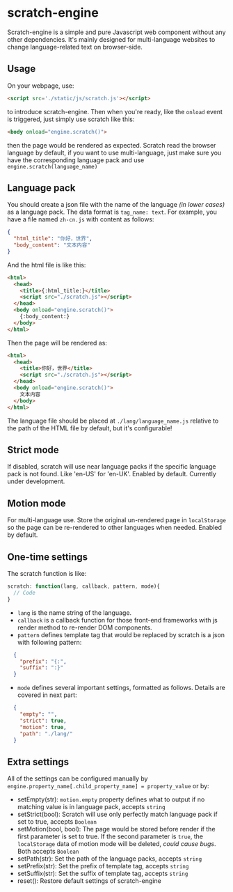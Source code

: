 # scratch-engine
Scratch-engine is a simple and pure Javascript web component without any other dependencies. It's mainly designed for multi-language websites to change language-related text on browser-side.

## Usage
On your webpage, use:
```html
<script src='./static/js/scratch.js'></script>
```
to introduce scratch-engine. Then when you're ready, like the `onload` event is triggered, just simply use scratch like this:
```html
<body onload="engine.scratch()">
```
then the page would be rendered as expected. Scratch read the browser language by default, if you want to use multi-language, just make sure you have the corresponding language pack and use `engine.scratch(language_name)`

## Language pack
You should create a json file with the name of the language *(in lower cases)* as a language pack. The data format is `tag_name: text`. For example, you have a file named `zh-cn.js` with content as follows:
```json
{
  "html_title": "你好，世界",
  "body_content": "文本内容"
}
```
And the html file is like this:
```html
<html>
  <head>
    <title>{:html_title:}</title>
    <script src="./scratch.js"></script>
  </head>
  <body onload="engine.scratch()">
    {:body_content:}
  </body>
</html>
```
Then the page will be rendered as:
```html
<html>
  <head>
    <title>你好，世界</title>
    <script src="./scratch.js"></script>
  </head>
  <body onload="engine.scratch()">
    文本内容
  </body>
</html>
```
The language file should be placed at `./lang/language_name.js` relative to the path of the HTML file by default, but it's configurable!

## Strict mode
If disabled, scratch will use near language packs if the specific language pack is not found. Like 'en-US' for 'en-UK'. Enabled by default. Currently under development.

## Motion mode
For multi-language use. Store the original un-rendered page in `localStorage` so the page can be re-rendered to other languages when needed. Enabled by default.

## One-time settings
The scratch function is like:
```js
scratch: function(lang, callback, pattern, mode){
  // Code
}
```
- `lang` is the name string of the language.
- `callback` is a callback function for those front-end frameworks with js render method to re-render DOM components.
- `pattern` defines template tag that would be replaced by scratch is a json with following pattern:
```json
  {
    "prefix": "{:",
    "suffix": ":}"
  }
```
- `mode` defines several important settings, formatted as follows. Details are covered in next part:
```json
  {
    "empty": "",
    "strict": true,
    "motion": true,
    "path": "./lang/"
  }
```

## Extra settings
All of the settings can be configured manually by `engine.property_name[.child_property_name] = property_value` or by:
- setEmpty(str): `motion.empty` property defines what to output if no matching value is in language pack, accepts `string`
- setStrict(bool): Scratch will use only perfectly match language pack if set to true, accepts `Boolean`
- setMotion(bool, bool): The page would be stored before render if the first parameter is set to true. If the second parameter is `true`, the `localStorage` data of motion mode will be deleted, *could cause bugs*. Both accepts `Boolean`
- setPath(str): Set the path of the language packs, accepts `string`
- setPrefix(str): Set the prefix of template tag, accepts `string`
- setSuffix(str): Set the suffix of template tag, accepts `string`
- reset(): Restore default settings of scratch-engine
